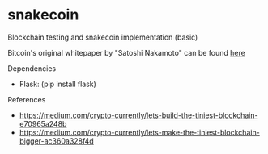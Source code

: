 # snakecoin
Blockchain testing and snakecoin implementation (basic)

Bitcoin's original whitepaper by "Satoshi Nakamoto" can be found [here](https://bitcoin.org/bitcoin.pdf)

Dependencies
* Flask: (pip install flask)

References
* https://medium.com/crypto-currently/lets-build-the-tiniest-blockchain-e70965a248b
* https://medium.com/crypto-currently/lets-make-the-tiniest-blockchain-bigger-ac360a328f4d
